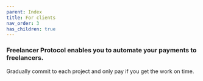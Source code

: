 ```yaml
---
parent: Index
title: For clients
nav_order: 3
has_children: true
---
```


### Freelancer Protocol enables you to automate your payments to freelancers.

Gradually commit to each project and only pay if you get the work on time.
